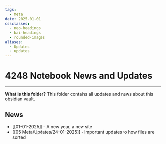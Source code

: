 ```yaml
---
tags:
  - Meta
date: 2025-01-01
cssclasses:
  - neo-headings
  - bai-headings
  - rounded-images
aliases:
  - Updates
  - updates
---
```

# 4248 Notebook News and Updates

***
**What is this folder?**
This folder contains all updates and news about this obsidian vault.
## News
- [[01-01-2025]] - A new year, a new site
- [[05 Meta/Updates/24-01-2025]] - Important updates to how files are sorted 